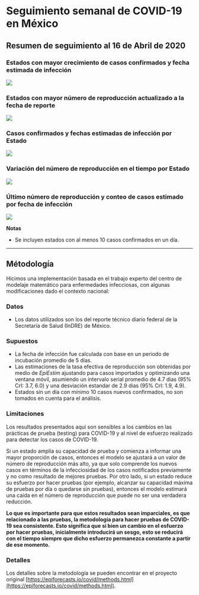 # Seguimiento semanal de COVID-19 en México

## Resumen de seguimiento al 16 de Abril de 2020

### Estados con mayor crecimiento de casos confirmados y fecha estimada de infección

![](https://raw.githubusercontent.com/datoscovidmx/covid-nowcasts-mexico/master/2020-04-16/regional-summary/high_cases_plot.png)

### Estados con mayor número de reproducción actualizado a la fecha de reporte

![](https://raw.githubusercontent.com/datoscovidmx/covid-nowcasts-mexico/master/2020-04-16/regional-summary/high_cases_rt_plot.png)

### Casos confirmados y fechas estimadas de infección por Estado

![](https://raw.githubusercontent.com/datoscovidmx/covid-nowcasts-mexico/master/2020-04-16/regional-summary/cases_plot.png)

### Variación del número de reproducción en el tiempo por Estado

![](https://raw.githubusercontent.com/datoscovidmx/covid-nowcasts-mexico/master/2020-04-16/regional-summary/rt_plot.png)

### Último número de reproducción y conteo de casos estimado por fecha de infección

![](https://raw.githubusercontent.com/datoscovidmx/covid-nowcasts-mexico/master/2020-04-16/regional-summary/summary_plot.png)

**Notas**
- Se incluyen estados con al menos 10 casos confirmados en un día.

---
## Métodología

Hicimos una implementación basada en el trabajo experto del centro de modelaje matemático para enfermedades infecciosas, con algunas modificaciones dado el contexto nacional:

### Datos

- Los datos utilizados son los del reporte técnico diario federal de la Secretaría de Salud (InDRE) de México.

### Supuestos

- La fecha de infección fue calculada con base en un periodo de incubación promedio de 5 días.
- Las estimaciones de la tasa efectiva de reproducción son obtenidas por medio de *EpiEstim* ajustando para casos importados y optimizando una ventana móvil, asumiendo un intervalo serial promedio de 4.7 dias (95% CrI: 3.7, 6.0) y una desviación estandar de 2.9 dias (95% CrI: 1.9, 4.9).
- Estados sin un día con mínimo 10 casos nuevos confirmados, no son tomados en cuenta para el análisis.

### Limitaciones

Los resultados presentados aquí son sensibles a los cambios en las prácticas de prueba (testing) para COVID-19 y al nivel de esfuerzo realizado para detectar los casos de COVID-19. 

Si un estado amplía su capacidad de prueba y comienza a informar una mayor proporción de casos, entonces el modelo se ajustará a un valor de número de reproducción más alto, ya que solo comprende los nuevos casos en términos de la infecciosidad de los casos notificados previamente y no como resultado de mejores pruebas. Por otro lado, si un estado reduce su esfuerzo por hacer pruebas (por ejemplo, alcanzar su capacidad máxima de pruebas por día o quedarse sin pruebas), entonces el modelo estimará una caída en el número de reproducción que puede no ser una verdadera reducción. 

**Lo que es importante para que estos resultados sean imparciales, es que relacionado a las pruebas, la metodología para hacer pruebas de COVID-19 sea consistente. Esto significa que si bien un cambio en el esfuerzo por hacer pruebas, inicialmente introducirá un sesgo, esto se reducirá con el tiempo siempre que dicho esfuerzo permanezca constante a partir de ese momento.**

### Detalles 

Los detalles sobre la metodología se pueden encontrar en el proyecto original [https://epiforecasts.io/covid/methods.html](https://epiforecasts.io/covid/methods.html).
